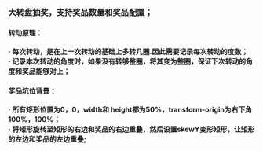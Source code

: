 ### 大转盘抽奖，支持奖品数量和奖品配置；

#### 转动原理：
**· 每次转动，是在上一次转动的基础上多转几圈.因此需要记录每次转动的度数；**  
**· 记录本次转动的角度时，如果没有转够整圈，将其变为整圈，保证下次转动的角度和奖品能够对上；**  

#### 奖品坑位背景：
**· 所有矩形位置为0，0，width和 height都为50%，transform-origin为右下角100%，100%；**  
**· 将矩形旋转至矩形的右边和奖品的右边重叠，然后设置skewY变形矩形，让矩形的左边和奖品的左边重叠;**
